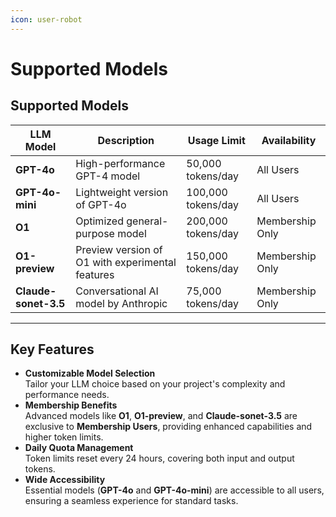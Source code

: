 ```yaml
---
icon: user-robot
---
```


# Supported Models

## Supported Models&#x20;

| LLM Model            | Description                                      | Usage Limit        | Availability    |
| -------------------- | ------------------------------------------------ | ------------------ | --------------- |
| **GPT-4o**           | High-performance GPT-4 model                     | 50,000 tokens/day  | All Users       |
| **GPT-4o-mini**      | Lightweight version of GPT-4o                    | 100,000 tokens/day | All Users       |
| **O1**               | Optimized general-purpose model                  | 200,000 tokens/day | Membership Only |
| **O1-preview**       | Preview version of O1 with experimental features | 150,000 tokens/day | Membership Only |
| **Claude-sonet-3.5** | Conversational AI model by Anthropic             | 75,000 tokens/day  | Membership Only |

***

## **Key Features**

* **Customizable Model Selection**\
  Tailor your LLM choice based on your project's complexity and performance needs.
* **Membership Benefits**\
  Advanced models like **O1**, **O1-preview**, and **Claude-sonet-3.5** are exclusive to **Membership Users**, providing enhanced capabilities and higher token limits.
* **Daily Quota Management**\
  Token limits reset every 24 hours, covering both input and output tokens.
* **Wide Accessibility**\
  Essential models (**GPT-4o** and **GPT-4o-mini**) are accessible to all users, ensuring a seamless experience for standard tasks.
